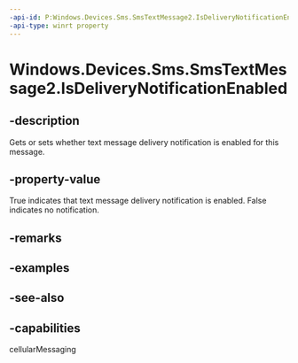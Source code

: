 ----api-id: P:Windows.Devices.Sms.SmsTextMessage2.IsDeliveryNotificationEnabled
-api-type: winrt property
---<!-- Property syntaxpublic bool IsDeliveryNotificationEnabled { get;  set; }--># Windows.Devices.Sms.SmsTextMessage2.IsDeliveryNotificationEnabled## -descriptionGets or sets whether text message delivery notification is enabled for this message.## -property-valueTrue indicates that text message delivery notification is enabled. False indicates no notification.## -remarks## -examples## -see-also## -capabilitiescellularMessaging